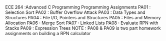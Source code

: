 ECE 264 :Advanced C Programming Programming Assignments 
PA01 : Selection Sort
PA02 : Buffer Overflow Attack
PA03 : Data Types and Structures 
PA04 : File I/O, Pointers and Structures
PA05 : Files and Memory Allocation
PA06 : Merge Sort
PA07 : Linked Lists
PA08 : Evaluate RPN with Stacks
PA09 : Expression Trees
NOTE : PA08 & PA09 is two part homework assignments on building a RPN calculator
